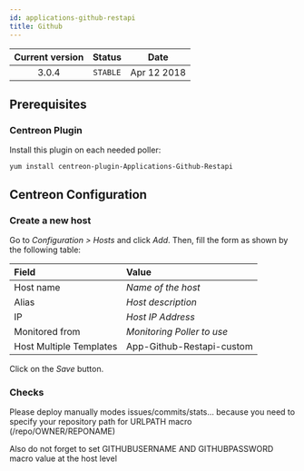 ```yaml
---
id: applications-github-restapi
title: Github
---
```


| Current version | Status | Date |
| :-: | :-: | :-: |
| 3.0.4 | `STABLE` | Apr 12 2018 |

## Prerequisites

### Centreon Plugin

Install this plugin on each needed poller:

``` shell
yum install centreon-plugin-Applications-Github-Restapi
```

## Centreon Configuration

### Create a new host

Go to *Configuration \> Hosts* and click *Add*. Then, fill the form as shown by the following table:

| Field                   | Value                      |
| :---------------------- | :------------------------- |
| Host name               | *Name of the host*         |
| Alias                   | *Host description*         |
| IP                      | *Host IP Address*          |
| Monitored from          | *Monitoring Poller to use* |
| Host Multiple Templates | App-Github-Restapi-custom  |

Click on the *Save* button.

### Checks

Please deploy manually modes issues/commits/stats... because you need to specify your repository path for URLPATH macro
(/repo/OWNER/REPONAME)

Also do not forget to set GITHUBUSERNAME AND GITHUBPASSWORD macro value at the host level


